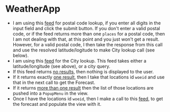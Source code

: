 # WeatherApp

- I am using this [feed](https://api.zippopotam.us/us/98115 "feed") for postal code lookup, if you enter all digits in the input field and click the submit button. If you don't enter a valid postal code, or if the feed returns more than one `places` for a postal code, then I am not dealing with that, at this point and you just won't get a result. However, for a valid postal code, I then take the response from this call and use the resolved latitude/logitude to make City lookup call (see below).
- I am using this [feed](https://www.metaweather.com/api/#location "feed") for the City lookup. This feed takes either a latitude/longitude (see above), or a city query.
 - If this feed returns [no results](https://www.metaweather.com/api/location/search/?query=zzz "no results"), then nothing is displayed to the user.
 - If it returns exactly [one result](https://www.metaweather.com/api/location/search/?query=seattle "one result"), then I take that locations id `woeid` and use that in the next call to get the Forecast.
 - If it returns [more than one result](https://www.metaweather.com/api/location/search/?query=sea "more than one result") then the list of those locations are pushed into a `PopupMenu` in the view.
- Once I have the locations id `woeid`, then I make a call to this [feed](https://www.metaweather.com/api/location/44418/ "feed"), to get the forecast and populate the view with it.
